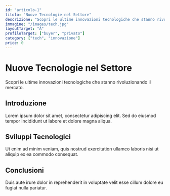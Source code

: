 ```yaml
---
id: "articolo-1"
titolo: "Nuove Tecnologie nel Settore"
descrizione: "Scopri le ultime innovazioni tecnologiche che stanno rivoluzionando il mercato."
immagine: "/images/tech.jpg"
layoutTarget: "A"
profiloTarget: ["buyer", "privato"]
category: ["tech", "innovazione"]
price: 0
---
```


# Nuove Tecnologie nel Settore

Scopri le ultime innovazioni tecnologiche che stanno rivoluzionando il mercato.

## Introduzione

Lorem ipsum dolor sit amet, consectetur adipiscing elit. Sed do eiusmod tempor incididunt ut labore et dolore magna aliqua.

## Sviluppi Tecnologici

Ut enim ad minim veniam, quis nostrud exercitation ullamco laboris nisi ut aliquip ex ea commodo consequat.

## Conclusioni

Duis aute irure dolor in reprehenderit in voluptate velit esse cillum dolore eu fugiat nulla pariatur. 